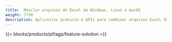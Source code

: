 ```yaml
---
title:  Mesclar arquivos do Excel em Windows, Linux e macOS
weight: 7730
description: Aplicativo gratuito e APIs para combinar arquivos Excel XLS, XLSX, CSV, TSV, ODS, SXC e FODS
---
```

{{< blocks/products/pf/agp/feature-solution >}} 

